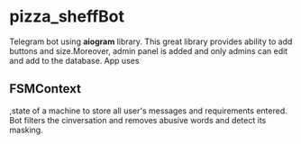 # pizza_sheffBot
Telegram bot using **aiogram** library. This great library provides ability to add buttons and size.Moreover, admin panel is added and only admins can edit and add to the database.
App uses
## FSMContext
,state of a machine to store all user's messages and requirements entered. Bot filters the cinversation and removes abusive words and detect its masking.
